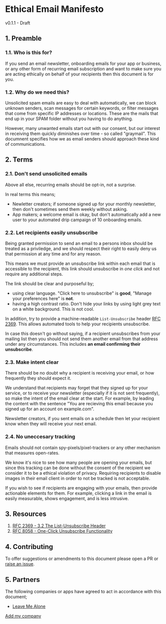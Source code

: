 # Ethical Email Manifesto

v0.1.1 - Draft

## 1. Preamble
  ### 1.1. Who is this for?

  If you send an email newsletter, onboarding emails for your app or business, or any other form of recurring email subscription and want to make sure you are acting ethically on behalf of your recipients then this document is for you.

  ### 1.2. Why do we need this?

Unsolicited spam emails are easy to deal with automatically, we can block unknown senders, scan messages for certain keywords, or filter messages that come from specific IP addresses or locations. These are the mails that end up in your SPAM folder without you having to do anything.

However, many unwanted emails start out with our consent, but our interest in receiving them quickly diminishes over time - so called "graymail". This documnent specifies how we as email senders should approach these kind of communications.  
  

## 2. Terms

### 2.1. Don't send unsolicited emails

Above all else, recurring emails should be opt-in, not a surprise. 

In real terms this means;

- Newletter creators; if someone signed up for your monthly newsletter, then don't sometimes send them weekly without asking. 
- App makers; a welcome email is okay, but don't automatically add a new user to your automated drip campaign of 10 onboarding emails. 


### 2.2. Let recipients easily unsubscribe

Being granted permission to send an email to a persons inbox should be treated as a priviledge, and we should respect their right to easily deny us that permission at any time and for any reason.

This means we must provide an unsubscribe link within each email that is accessible to the recipient, this link should unsubscribe in *one click* and not require any additional steps. 

The link should be clear and purposeful by;
- using clear language. "Click here to unsubscribe" is **good**, "Manage your preferences here" is **not**.
- having a high contrast ratio. Don't hide your links by using light grey text on a white background. This is not cool.

In addition, try to provide a machine-readable `List-Unsubscribe` header [RFC 2369](#3.1). This allows automated tools to help your recipients unsubscribe. 

In case this doesn't go without saying, if a recipient unsubscribes from your mailing list then you should not send them another email from that address under any circumstances. This includes **an email confirming their unsubscribe**.

### 2.3. Make intent clear

There should be no doubt why a recipient is receiving your email, or how frequently they should expect it.

We understand that recipients may forget that they signed up for your service, or to receive your newsletter (especially if it is not sent frequently), so make the intent of the email clear at the start. For example, by leading the content with the sentence "You are recieving this email because you signed up for an account on example.com".

Newsletter creators, if you sent emails on a schedule then let your recipient know when they will receive your next email.


### 2.4. No uneccesary tracking 

Emails should not contain spy-pixels/pixel-trackers or any other mechanism that measures open-rates.

We know it's nice to see how many people are opening your emails, but since this tracking can be done without the consent of the recipient we consider it to be a ethical violation of privacy. Requiring recipients to disable images in their email client in order to not be tracked is not acceptable.

If you wish to see if recipients are engaging with your emails, then provide actionable elements for them. For example, clicking a link in the email is easily measurable, shows engagement, and is less intrusive.

## 3. Resources

<a id="3.1"></a>
1. [RFC 2369 - 3.2 The List-Unsubscribe Header](https://www.ietf.org/rfc/rfc2369.txt)
<a id="3.2"></a>
2. [RFC 8058 - One-Click Unsubscribe Functionality](https://tools.ietf.org/html/rfc8058)


## 4. Contributing

To offer suggestions or amendments to this document please open a PR or [raise an issue](https://github.com/leavemealone-app/ethical-email-manifesto/issues).

## 5. Partners

The following companies or apps have agreed to act in accordance with this document;

- [Leave Me Alone](https://leavemealone.app)

[Add my company](https://github.com/leavemealone-app/ethical-email-manifesto/issues)


